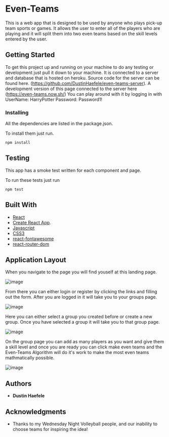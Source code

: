 
# Even-Teams

This is a web app that is designed to be used by anyone who plays pick-up team sports or games.  It allows the user to enter all of the players who are playing and it will split them into two even teams based on the skill levels entered by the user.

## Getting Started

To get this project up and running on your machine to do any testing or development just pull it down to your machine.  It is connected to a server and database that is hosted on heroku. Source code for the server can be found here. (https://github.com/DustinHaefele/even-teams-server).  A development version of this page connected to the server here (https://even-teams.now.sh/) You can play around with it by logging in with UserName: HarryPotter Password: Password1!


### Installing

All the dependencies are listed in the package.json.  

To install them just run.  

```
npm install
```

## Testing

This app has a smoke test written for each component and page. 

To run these tests just run

```
npm test
```


## Built With

* [React](https://reactjs.org/)
* [Create React App](https://github.com/facebook/create-react-app).
* [Javascript](https://developer.mozilla.org/en-US/docs/Web/JavaScript)
* [CSS3](https://developer.mozilla.org/en-US/docs/Web/CSS/CSS3)
* [react-fontawesome](https://github.com/FortAwesome/react-fontawesome)
* [react-router-dom](https://www.npmjs.com/package/react-router-dom)

## Application Layout

When you navigate to the page you will find youself at this landing page.

![image](https://user-images.githubusercontent.com/45601251/61236302-eb371f00-a6f4-11e9-8273-11a03ff5de0d.png)

From there you can either login or register by clicking the links and filling out the form.  After you are logged in it will take you to your groups page.

![image](https://user-images.githubusercontent.com/45601251/61236505-64cf0d00-a6f5-11e9-9499-ff94964739a5.png)

Here you can either select a group you created before or create a new group.  Once you have selected a group it will take you to that group page.

![image](https://user-images.githubusercontent.com/45601251/61236630-b081b680-a6f5-11e9-8648-e168d81633c1.png)

On the group page you can add as many players as you want and give them a skill level and once you are ready you can click make even teams and the Even-Teams Algorithm will do it's work to make the most even teams mathmatically possible.

![image](https://user-images.githubusercontent.com/45601251/61236845-3bfb4780-a6f6-11e9-9971-384c217f2569.png)

## Authors

* **Dustin Haefele**

## Acknowledgments

* Thanks to my Wednesday Night Volleyball people, and our inability to choose teams for inspiring the idea!

